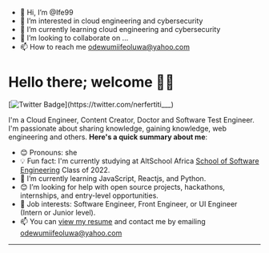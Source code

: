 - 👋 Hi, I’m @Ife99
- 👀 I’m interested in cloud engineering and cybersecurity 
- 🌱 I’m currently learning cloud engineering and cybersecurity 
- 💞️ I’m looking to collaborate on ...
- 📫 How to reach me odewumiifeoluwa@yahoo.com

<!---
Ife99/Ife99 is a ✨ special ✨ repository because its `README.md` (this file) appears on your GitHub profile.
You can click the Preview link to take a look at your changes.
--->
# Hello there; welcome 👋🏾

[![Twitter Badge](https://img.shields.io/badge/-@nerfertiti___-1ca0f1?style=for-the-badge&logo=twitter&logoColor=white&link=https://twitter.com/nerfertiti___)](https://twitter.com/nerfertiti___)

I'm a Cloud Engineer, Content Creator, Doctor and Software Test Engineer. I'm passionate about sharing knowledge, gaining knowledge, web engineering and others. 
**Here's a quick summary about me**:

- 😊 Pronouns: she 
- 💡 Fun fact: I'm currently studying at AltSchool Africa [School of Software Engineering](https://altschoolafrica.com/schools/engineering) Class of 2022.
- 🌱 I’m currently learning JavaScript, Reactjs, and Python.
- 😊 I’m looking for help with open source projects, hackathons, internships, and entry-level opportunities.
- 💼 Job interests: Software Engineer, Front Engineer, or UI Engineer (Intern or Junior level).
- 📫 You can [view my resume](#) and contact me by emailing odewumiifeoluwa@yahoo.com

---

